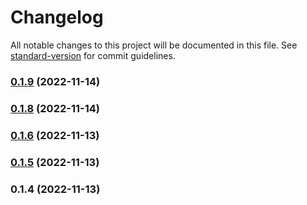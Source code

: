 # Changelog

All notable changes to this project will be documented in this file. See [standard-version](https://github.com/conventional-changelog/standard-version) for commit guidelines.

### [0.1.9](https://github.com/niktek/mono/compare/v0.1.8...v0.1.9) (2022-11-14)

### [0.1.8](https://github.com/niktek/mono/compare/v0.1.6...v0.1.8) (2022-11-14)

### [0.1.6](https://github.com/niktek/mono/compare/v0.1.5...v0.1.6) (2022-11-13)

### [0.1.5](https://github.com/niktek/mono/compare/v0.1.4...v0.1.5) (2022-11-13)

### 0.1.4 (2022-11-13)
